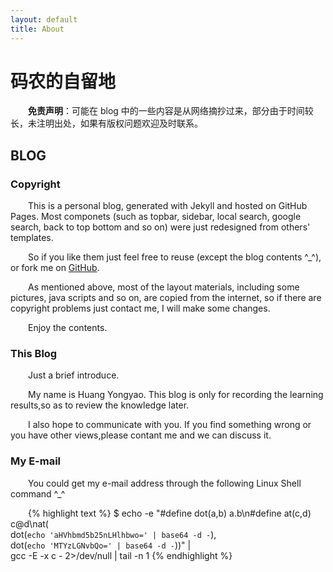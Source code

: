 ```yaml
---
layout: default
title: About
---
```

<style type="text/css"><!-- p {text-indent: 2em;} li > p {text-indent: 0em;} .comment { font-size: 0.8em; font-style:italic; } --></style>

# 码农的自留地

**免责声明**：可能在 blog 中的一些内容是从网络摘抄过来，部分由于时间较长，未注明出处，如果有版权问题欢迎及时联系。

## BLOG

### Copyright

This is a personal blog, generated with Jekyll and hosted on GitHub Pages. Most componets (such as topbar, sidebar, local search, google search, back to top bottom and so on) were just redesigned from others' templates.

So if you like them just feel free to reuse (except the blog contents ^_^), or fork me on [GitHub](https://github.com/kfpandahyy/kfpandahyy.github.io).

As mentioned above, most of the layout materials, including some pictures, java scripts and so on, are copied from the internet, so if there are copyright problems just contact me, I will make some changes.

Enjoy the contents.


### This Blog

Just a brief introduce.

My name is Huang Yongyao. This blog is only for recording the learning results,so as to review the knowledge later. 

I also hope to communicate with you. If you find something wrong or you have other views,please contant me and we can discuss it.

### My E-mail

You could get my e-mail address through the following Linux Shell command ^_^

{% highlight text %}
$ echo -e "#define dot(a,b) a.b\n#define at(c,d) c@d\nat(\
    dot(`echo 'aHVhbmd5b25nLHlhbwo=' | base64 -d -`),\
    dot(`echo 'MTYzLGNvbQo=' | base64 -d -`))" |\
    gcc -E -x c - 2>/dev/null | tail -n 1
{% endhighlight %}



<!-- reveal.js 网页版的PPT-->
